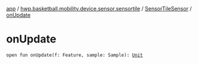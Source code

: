 [app](../../index.md) / [hwp.basketball.mobility.device.sensor.sensortile](../index.md) / [SensorTileSensor](index.md) / [onUpdate](.)

# onUpdate

`open fun onUpdate(f: Feature, sample: Sample): `[`Unit`](https://kotlinlang.org/api/latest/jvm/stdlib/kotlin/-unit/index.html)
